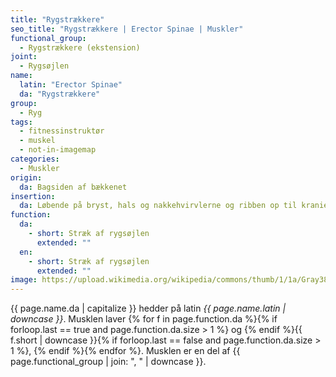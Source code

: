 ```yaml
---
title: "Rygstrækkere"
seo_title: "Rygstrækkere | Erector Spinae | Muskler"
functional_group:
  - Rygstrækkere (ekstension)
joint:
  - Rygsøjlen
name:
  latin: "Erector Spinae"
  da: "Rygstrækkere"
group:
  - Ryg
tags:
  - fitnessinstruktør
  - muskel
  - not-in-imagemap
categories:
  - Muskler
origin:
  da: Bagsiden af bækkenet
insertion:
  da: Løbende på bryst, hals og nakkehvirvlerne og ribben op til kraniet
function:
  da:
    - short: Stræk af rygsøjlen
      extended: ""
  en:
    - short: Stræk af rygsøjlen
      extended: ""
image: https://upload.wikimedia.org/wikipedia/commons/thumb/1/1a/Gray389_-_Erector_spinae.png/375px-Gray389_-_Erector_spinae.png
---
```


{{ page.name.da | capitalize }} hedder på latin *{{ page.name.latin | downcase }}*. Musklen laver {% for f in page.function.da %}{% if forloop.last == true and page.function.da.size > 1 %} og {% endif %}{{ f.short | downcase  }}{% if forloop.last == false and page.function.da.size > 1 %}, {% endif %}{% endfor %}. Musklen er en del af {{ page.functional_group | join: ", " | downcase }}.
